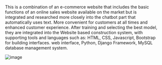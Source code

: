 This is a combination of an e-commerce website that includes the basic functions of an online sales website available on the market but is integrated and researched more closely into the chatbot part that automatically uses text. More convenient for customers at all times and enhanced customer experience.
After training and selecting the best model, they are integrated into the Website based construction system, with supporting tools and languages such as: HTML, CSS, Javascript, Bootstrap for building interfaces. web interface, Python, Django Framework, MySQL database management system.

![image](https://github.com/loanduong02/e-commerce-stores-with-chatbot-integration/assets/142495046/5404d1fd-4869-4119-9465-b9a57f5e43b4)

